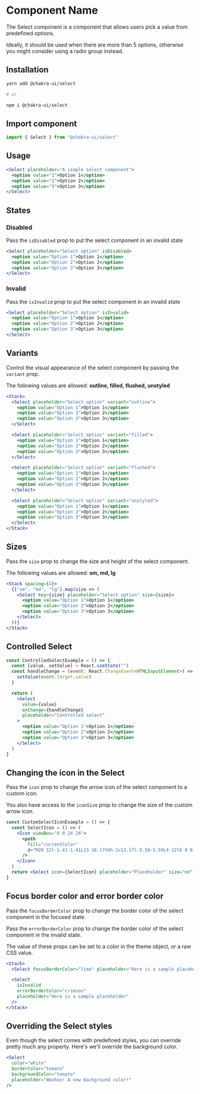 # Component Name

The Select component is a component that allows users pick a value from
predefined options.

Ideally, it should be used when there are more than 5 options, otherwise you
might consider using a radio group instead.

## Installation

```sh
yarn add @chakra-ui/select

# or

npm i @chakra-ui/select
```

## Import component

```jsx
import { Select } from "@chakra-ui/select"
```

## Usage

```jsx
<Select placeholder="A simple select component">
  <option value="1">Option 1</option>
  <option value="2">Option 2</option>
  <option value="3">Option 3</option>
</Select>
```

## States

### Disabled

Pass the `isDisabled` prop to put the select component in an invalid state

```jsx
<Select placeholder="Select option" isDisabled>
  <option value="Option 1">Option 1</option>
  <option value="Option 2">Option 2</option>
  <option value="Option 3">Option 3</option>
</Select>
```

### Invalid

Pass the `isInvalid` prop to put the select component in an invalid state

```jsx
<Select placeholder="Select option" isInvalid>
  <option value="Option 1">Option 1</option>
  <option value="Option 2">Option 2</option>
  <option value="Option 3">Option 3</option>
</Select>
```

## Variants

Control the visual appearance of the select component by passing the `variant`
prop.

The following values are allowed: **outline, filled, flushed, unstyled**

```jsx
<Stack>
  <Select placeholder="Select option" variant="outline">
    <option value="Option 1">Option 1</option>
    <option value="Option 2">Option 2</option>
    <option value="Option 3">Option 3</option>
  </Select>

  <Select placeholder="Select option" variant="filled">
    <option value="Option 1">Option 1</option>
    <option value="Option 2">Option 2</option>
    <option value="Option 3">Option 3</option>
  </Select>

  <Select placeholder="Select option" variant="flushed">
    <option value="Option 1">Option 1</option>
    <option value="Option 2">Option 2</option>
    <option value="Option 3">Option 3</option>
  </Select>

  <Select placeholder="Select option" variant="unstyled">
    <option value="Option 1">Option 1</option>
    <option value="Option 2">Option 2</option>
    <option value="Option 3">Option 3</option>
  </Select>
</Stack>
```

## Sizes

Pass the `size` prop to change the size and height of the select component.

The following values are allowed: **sm, md, lg**

```jsx
<Stack spacing={4}>
  {["sm", "md", "lg"].map(size => (
    <Select key={size} placeholder="Select option" size={size}>
      <option value="Option 1">Option 1</option>
      <option value="Option 2">Option 2</option>
      <option value="Option 3">Option 3</option>
    </Select>
  ))}
</Stack>
```

## Controlled Select

```jsx
const ControlledSelectExample = () => {
  const [value, setValue] = React.useState("")
  const handleChange = (event: React.ChangeEvent<HTMLInputElement>) => {
    setValue(event.target.value)
  }

  return (
    <Select
      value={value}
      onChange={handleChange}
      placeholder="Controlled select"
    >
      <option value="Option 1">Option 1</option>
      <option value="Option 2">Option 2</option>
      <option value="Option 3">Option 3</option>
    </Select>
  )
}
```

## Changing the icon in the Select

Pass the `icon` prop to change the arrow icon of the select component to a
custom icon.

You also have access to the `iconSize` prop to change the size of the custom
arrow icon.

```jsx
const CustomSelectIconExample = () => {
  const SelectIcon = () => (
    <Icon viewBox="0 0 24 24">
      <path
        fill="currentColor"
        d="M20 12l-1.41-1.41L13 16.17V4h-2v12.17l-5.58-5.59L4 12l8 8 8-8z"
      />
    </Icon>
  )
  return <Select icon={SelectIcon} placeholder="Placeholder" size="md" />
}
```

## Focus border color and error border color

Pass the `focusBorderColor` prop to change the border color of the select
component in the focused state.

Pass the `errorBorderColor` prop to change the border color of the select
component in the invalid state.

The value of these props can be set to a color in the theme object, or a raw CSS
value.

```jsx
<Stack>
  <Select focusBorderColor="lime" placeholder="Here is a sample placeholder" />

  <Select
    isInvalid
    errorBorderColor="crimson"
    placeholder="Here is a sample placeholder"
  />
</Stack>
```

## Overriding the Select styles

Even though the select comes with predefined styles, you can override pretty
much any property. Here's we'll override the background color.

```jsx
<Select
  color="white"
  borderColor="tomato"
  backgroundColor="tomato"
  placeholder="Woohoo! A new background color!"
/>
```
